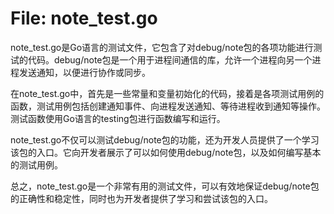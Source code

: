 # File: note_test.go

note_test.go是Go语言的测试文件，它包含了对debug/note包的各项功能进行测试的代码。debug/note包是一个用于进程间通信的库，允许一个进程向另一个进程发送通知，以便进行协作或同步。

在note_test.go中，首先是一些常量和变量初始化的代码，接着是各项测试用例的函数，测试用例包括创建通知事件、向进程发送通知、等待进程收到通知等操作。测试函数使用Go语言的testing包进行函数编写和运行。

note_test.go不仅可以测试debug/note包的功能，还为开发人员提供了一个学习该包的入口。它向开发者展示了可以如何使用debug/note包，以及如何编写基本的测试用例。

总之，note_test.go是一个非常有用的测试文件，可以有效地保证debug/note包的正确性和稳定性，同时也为开发者提供了学习和尝试该包的入口。

